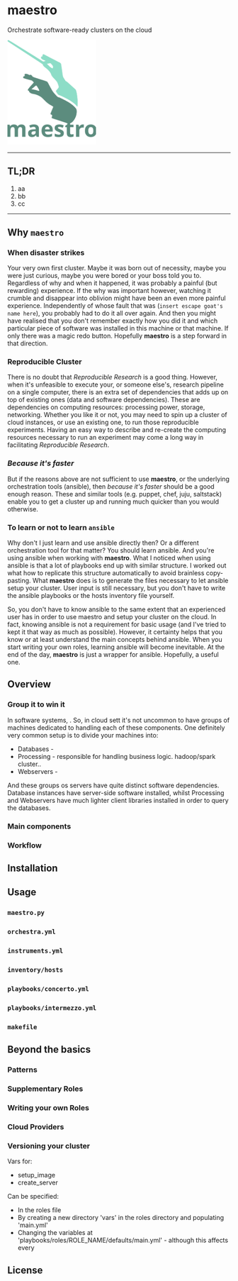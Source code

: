 # maestro
Orchestrate software-ready clusters on the cloud

[//]: # (<div style="text-align:center">)

<img src="maestro.svg" alt="maestro_icon" width="200px">

---

## TL;DR

1. aa
2. bb
3. cc

---

## Why `maestro`

### When disaster strikes

Your very own first cluster. Maybe it was born out of necessity, maybe you were just curious, maybe you were bored or your boss told you to. Regardless of why and when it happened, it was probably a painful (but rewarding) experience. If the why was important however, watching it crumble and disappear into oblivion might have been an even more painful experience. Independently of whose fault that was (`insert escape goat's name here`), you probably had to do it all over again. And then you might have realised that you don't remember exactly how you did it and which particular piece of software was installed in this machine or that machine. If only there was a magic redo button. Hopefully **maestro** is a step forward in that direction.

### Reproducible Cluster

There is no doubt that *Reproducible Research* is a good thing. However, when it's unfeasible to execute your, or someone else's, research pipeline on a single computer, there is an extra set of dependencies that adds up on top of existing ones (data and software dependencies). These are dependencies on computing resources: processing power, storage, networking. Whether you like it or not, you may need to spin up a cluster of cloud instances, or use an existing one, to run those reproducible experiments. Having an easy way to describe and re-create the computing resources necessary to run an experiment may come a long way in facilitating *Reproducible Research*.

### *Because it's faster*

But if the reasons above are not sufficient to use **maestro**, or the underlying orchestration tools (ansible), then *because it's faster* should be a good enough reason. These and similar tools (e.g. puppet, chef, juju, saltstack) enable you to get a cluster up and running much quicker than you would otherwise.

### To learn or not to learn `ansible`

Why don't I just learn and use ansible directly then? Or a different orchestration tool for that matter? You should learn ansible. And you're using ansible when working with **maestro**. What I noticed when using ansible is that a lot of playbooks end up with similar structure. I worked out what how to replicate this structure automatically to avoid brainless copy-pasting. What **maestro** does is to generate the files necessary to let ansible setup your cluster. User input is still necessary, but you don't have to write the ansible playbooks or the hosts inventory file yourself.

So, you don't have to know ansible to the same extent that an experienced user has in order to use maestro and setup your cluster on the cloud. In fact, knowing ansible is not a requirement for basic usage (and I've tried to kept it that way as much as possible). However, it certainty helps that you know or at least understand the main concepts behind ansible. When you start writing your own roles, learning ansible will become inevitable. At the end of the day, **maestro** is just a wrapper for ansible. Hopefully, a useful one.

## Overview

### Group it to win it

In software systems, . So, in cloud sett it's not uncommon to have groups of machines dedicated to handling each of these components. One definitely very common setup is to divide your machines into:

- Databases -
- Processing - responsible for handling business logic. hadoop/spark cluster..
- Webservers -

And these groups os servers have quite distinct software dependencies. Database instances have server-side software installed, whilst Processing and Webservers have much lighter client libraries installed in order to query the databases.

### Main components

### Workflow

## Installation

## Usage

### `maestro.py`

### `orchestra.yml`

### `instruments.yml`

### `inventory/hosts`

### `playbooks/concerto.yml`

### `playbooks/intermezzo.yml`

### `makefile`

## Beyond the basics

### Patterns

### Supplementary Roles

### Writing your own Roles

### Cloud Providers

### Versioning your cluster


Vars for:
  - setup_image
  - create_server

Can be specified:
  - In the roles file
  - By creating a new directory 'vars' in the roles directory and populating 'main.yml'
  - Changing the variables at 'playbooks/roles/ROLE_NAME/defaults/main.yml' - although this affects every

## License
